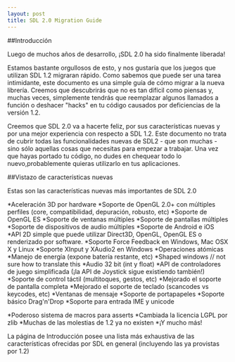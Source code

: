 ```yaml
---
layout: post
title: SDL 2.0 Migration Guide
---
```


##Introducción

Luego de muchos años de desarrollo, ¡SDL 2.0 ha sido finalmente liberada!

Estamos bastante orgullosos de esto, y nos gustaría que los juegos que utilizan SDL 1.2 migraran rápido. Como sabemos que puede ser una tarea intimidante, este documento es una simple guía de cómo migrar a la nueva librería. Creemos que descubrirás que no es tan difícil como piensas y, muchas veces, simplemente tendrás que reemplazar algunos llamados a función o deshacer "hacks" en tu código causados por deficiencias de la versión 1.2.

Creemos que SDL 2.0 va a hacerte feliz, por sus características nuevas y por una mejor experiencia con respecto a SDL 1.2. Este documento no trata de cubrir todas las funcionalidades nuevas de SDL2 - que son muchas - sino sólo aquellas cosas que necesitas para empezar a trabajar. Una vez que hayas portado tu código, no dudes en chequear todo lo nuevo,probablemente quieras utilizarlo en tus aplicaciones.

##Vistazo de características nuevas

Estas son las características nuevas más importantes de SDL 2.0

*Aceleración 3D por hardware
*Soporte de OpenGL 2.0+ con múltiples perfiles (core, compatibilidad, depuración, robusto, etc)
*Soporte de OpenGL ES
*Soporte de ventanas múltiples
*Soporte de pantallas múltiples
*Soporte de dispositivos de audio múltiples
*Soporte de Android e iOS
*API 2D simple que puede utilizar Direct3D, OpenGL, OpenGL ES o renderizado por software.
*Soporte Force Feedback en Windows, Mac OSX X y Linux
*Soporte XInput y XAudio2 en Windows
*Operaciones atómicas
*Manejo de energía (expone batería restante, etc)
*Shaped windows // not sure how to translate this
*Audio 32 bit (int y float)
*API de controladores de juego simplificada (¡la API de Joystick sigue existiendo también!)
*Soporte de control táctil (multitoques, gestos, etc)
*Mejorado el soporte de pantalla completa
*Mejorado el soporte de teclado (scancodes vs keycodes, etc)
*Ventanas de mensaje
*Soporte de portapapeles
*Soporte básico Drag'n'Drop
*Soporte para entrada IME y unicode

*Poderoso sistema de macros para asserts
*Cambiada la licencia LGPL por zlib
*Muchas de las molestias de 1.2 ya no existen
*¡Y mucho más!

La página de Introducción posee una lista más exhaustiva de las características ofrecidas por SDL en general (incluyendo las ya provistas por 1.2)